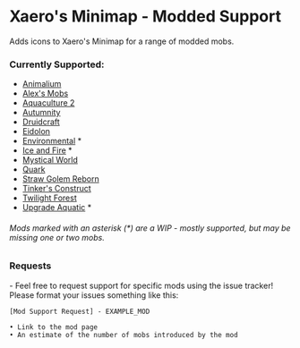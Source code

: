 # Xaero's Minimap - Modded Support
 Adds icons to Xaero's Minimap for a range of modded mobs.

### Currently Supported:

* [Animalium](https://www.curseforge.com/minecraft/mc-mods/animalium)
* [Alex's Mobs](https://www.curseforge.com/minecraft/mc-mods/alexs-mobs)
* [Aquaculture 2](https://www.curseforge.com/minecraft/mc-mods/aquaculture)
* [Autumnity](https://www.curseforge.com/minecraft/mc-mods/autumnity)
* [Druidcraft](https://www.curseforge.com/minecraft/mc-mods/druidcraft)
* [Eidolon](https://www.curseforge.com/minecraft/mc-mods/eidolon)
* [Environmental](https://www.curseforge.com/minecraft/mc-mods/environmental) *
* [Ice and Fire](https://www.curseforge.com/minecraft/mc-mods/ice-and-fire-dragons) *
* [Mystical World](https://www.curseforge.com/minecraft/mc-mods/mystical-world)
* [Quark](https://www.curseforge.com/minecraft/mc-mods/quark)
* [Straw Golem Reborn](https://www.curseforge.com/minecraft/mc-mods/strawgolem-reborn)
* [Tinker's Construct](https://www.curseforge.com/minecraft/mc-mods/tinkers-construct)
* [Twilight Forest](https://www.curseforge.com/minecraft/mc-mods/the-twilight-forest)
* [Upgrade Aquatic](https://www.curseforge.com/minecraft/mc-mods/upgrade-aquatic) *

###### Mods marked with an asterisk (*) are a WIP - mostly supported, but may be missing one or two mobs.

### Requests

 \- Feel free to request support for specific mods using the issue tracker! Please format your issues something like this:

```
[Mod Support Request] - EXAMPLE_MOD

• Link to the mod page
• An estimate of the number of mobs introduced by the mod
```
